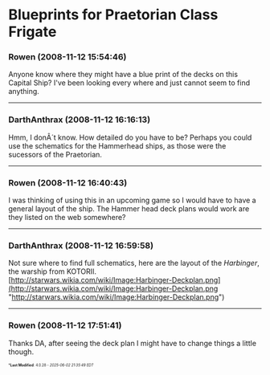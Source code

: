 # Blueprints for Praetorian Class Frigate

### **Rowen** (2008-11-12 15:54:46)

Anyone know where they might have a blue print of the decks on this Capital Ship? I've been looking every where and just cannot seem to find anything.

---

### **DarthAnthrax** (2008-11-12 16:16:13)

Hmm, I donÂ´t know. How detailed do you have to be? Perhaps you could use the schematics for the Hammerhead ships, as those were the sucessors of the Praetorian.

---

### **Rowen** (2008-11-12 16:40:43)

I was thinking of using this in an upcoming game so I would have to have a general layout of the ship. The Hammer head deck plans would work are they listed on the web somewhere?

---

### **DarthAnthrax** (2008-11-12 16:59:58)

Not sure where to find full schematics, here are the layout of the *Harbinger*, the warship from KOTORII.
[http://starwars.wikia.com/wiki/Image:Harbinger-Deckplan.png](http://starwars.wikia.com/wiki/Image:Harbinger-Deckplan.png "http://starwars.wikia.com/wiki/Image:Harbinger-Deckplan.png")

---

### **Rowen** (2008-11-12 17:51:41)

Thanks DA, after seeing the deck plan I might have to change things a little though.



<span style="font-size: 0.5em;">***Last Modified**: 4.0.28 - *2025-06-02 21:35:49 EDT*</span>